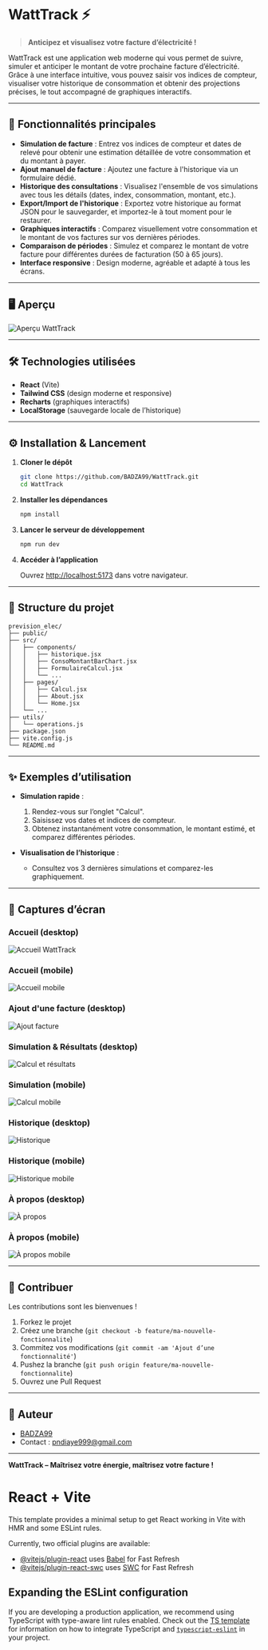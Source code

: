 # WattTrack ⚡

> **Anticipez et visualisez votre facture d’électricité !**

WattTrack est une application web moderne qui vous permet de suivre, simuler et anticiper le montant de votre prochaine facture d’électricité. Grâce à une interface intuitive, vous pouvez saisir vos indices de compteur, visualiser votre historique de consommation et obtenir des projections précises, le tout accompagné de graphiques interactifs.

---


## 🚀 Fonctionnalités principales

- **Simulation de facture** : Entrez vos indices de compteur et dates de relevé pour obtenir une estimation détaillée de votre consommation et du montant à payer.
- **Ajout manuel de facture** : Ajoutez une facture à l'historique via un formulaire dédié.
- **Historique des consultations** : Visualisez l'ensemble de vos simulations avec tous les détails (dates, index, consommation, montant, etc.).
- **Export/Import de l'historique** : Exportez votre historique au format JSON pour le sauvegarder, et importez-le à tout moment pour le restaurer.
- **Graphiques interactifs** : Comparez visuellement votre consommation et le montant de vos factures sur vos dernières périodes.
- **Comparaison de périodes** : Simulez et comparez le montant de votre facture pour différentes durées de facturation (50 à 65 jours).
- **Interface responsive** : Design moderne, agréable et adapté à tous les écrans.

---

## 🖥️ Aperçu

![Aperçu WattTrack](screenshots/acceuil.png)

---

## 🛠️ Technologies utilisées

- **React** (Vite)
- **Tailwind CSS** (design moderne et responsive)
- **Recharts** (graphiques interactifs)
- **LocalStorage** (sauvegarde locale de l’historique)

---

## ⚙️ Installation & Lancement

1. **Cloner le dépôt**

	```bash
	git clone https://github.com/BADZA99/WattTrack.git
	cd WattTrack
	```

2. **Installer les dépendances**

	```bash
	npm install
	```

3. **Lancer le serveur de développement**

	```bash
	npm run dev
	```

4. **Accéder à l’application**

	Ouvrez [http://localhost:5173](http://localhost:5173) dans votre navigateur.

---

## 📂 Structure du projet

```
prevision_elec/
├── public/
├── src/
│   ├── components/
│   │   ├── historique.jsx
│   │   ├── ConsoMontantBarChart.jsx
│   │   ├── FormulaireCalcul.jsx
│   │   └── ...
│   ├── pages/
│   │   ├── Calcul.jsx
│   │   ├── About.jsx
│   │   └── Home.jsx 
│   └── ...
├── utils/
│   └── operations.js
├── package.json
├── vite.config.js
└── README.md
```

---

## ✨ Exemples d’utilisation

- **Simulation rapide** :
  1. Rendez-vous sur l’onglet "Calcul".
  2. Saisissez vos dates et indices de compteur.
  3. Obtenez instantanément votre consommation, le montant estimé, et comparez différentes périodes.

- **Visualisation de l’historique** :
  - Consultez vos 3 dernières simulations et comparez-les graphiquement.

---


## 📸 Captures d’écran

### Accueil (desktop)
![Accueil WattTrack](screenshots/acceuil.png)

### Accueil (mobile)
![Accueil mobile](screenshots/acceuil%20mobile.png)


### Ajout d'une facture (desktop)
![Ajout facture](screenshots/ajout%20facture.png)

### Simulation & Résultats (desktop)
![Calcul et résultats](screenshots/calcul%20et%20resultats.png)

### Simulation (mobile)
![Calcul mobile](screenshots/calcul%20mobile.png)

### Historique (desktop)
![Historique](screenshots/historique.png)

### Historique (mobile)
![Historique mobile](screenshots/historique%20mobile.png)

### À propos (desktop)
![À propos](screenshots/about.png)

### À propos (mobile)
![À propos mobile](screenshots/about%20mobile.png)

---

## 🤝 Contribuer

Les contributions sont les bienvenues !

1. Forkez le projet
2. Créez une branche (`git checkout -b feature/ma-nouvelle-fonctionnalite`)
3. Commitez vos modifications (`git commit -am 'Ajout d’une fonctionnalité'`)
4. Pushez la branche (`git push origin feature/ma-nouvelle-fonctionnalite`)
5. Ouvrez une Pull Request





---

## 👤 Auteur

- [BADZA99](https://github.com/BADZA99)
- Contact : pndiaye999@gmail.com

---

**WattTrack – Maîtrisez votre énergie, maîtrisez votre facture !**
# React + Vite

This template provides a minimal setup to get React working in Vite with HMR and some ESLint rules.

Currently, two official plugins are available:

- [@vitejs/plugin-react](https://github.com/vitejs/vite-plugin-react/blob/main/packages/plugin-react) uses [Babel](https://babeljs.io/) for Fast Refresh
- [@vitejs/plugin-react-swc](https://github.com/vitejs/vite-plugin-react/blob/main/packages/plugin-react-swc) uses [SWC](https://swc.rs/) for Fast Refresh

## Expanding the ESLint configuration

If you are developing a production application, we recommend using TypeScript with type-aware lint rules enabled. Check out the [TS template](https://github.com/vitejs/vite/tree/main/packages/create-vite/template-react-ts) for information on how to integrate TypeScript and [`typescript-eslint`](https://typescript-eslint.io) in your project.
